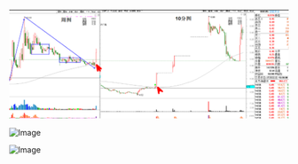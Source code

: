 ![Image](https://raw.githubusercontent.com/bentaoan/bentaoan/refs/heads/main/img/407994643-37ed21f0-4a28-4655-b040-a54fc67fca52.png)

![Image](https://raw.githubusercontent.com/bentaoan/bentaoan/refs/heads/main/img/d1fe4989-9142-460a-8f2e-3d878ec88c28.png)

![Image](https://raw.githubusercontent.com/bentaoan/bentaoan/refs/heads/main/img/5a2bb0a3-7bf2-45ba-b536-9330c13b0907.png)
